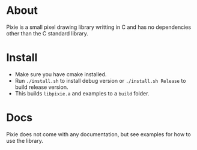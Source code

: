 # About
Pixie is a small pixel drawing library writting in C and has no dependencies other than the C standard library.

# Install
* Make sure you have cmake installed.
* Run `./install.sh` to install debug version or `./install.sh Release` to build release version.
* This builds `libpixie.a` and examples to a `build` folder.

# Docs
Pixie does not come with any documentation, but see examples for how to use the library.
